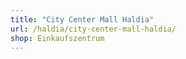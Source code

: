 ```yaml
---
title: "City Center Mall Haldia"
url: /haldia/city-center-mall-haldia/
shop: Einkaufszentrum
---
```


